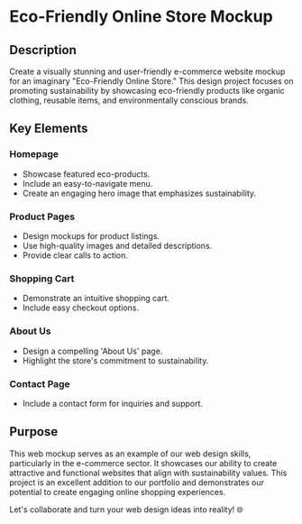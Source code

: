 # Eco-Friendly Online Store Mockup

## Description

Create a visually stunning and user-friendly e-commerce website mockup for an imaginary "Eco-Friendly Online Store." This design project focuses on promoting sustainability by showcasing eco-friendly products like organic clothing, reusable items, and environmentally conscious brands.

## Key Elements

### Homepage
- Showcase featured eco-products.
- Include an easy-to-navigate menu.
- Create an engaging hero image that emphasizes sustainability.

### Product Pages
- Design mockups for product listings.
- Use high-quality images and detailed descriptions.
- Provide clear calls to action.

### Shopping Cart
- Demonstrate an intuitive shopping cart.
- Include easy checkout options.

### About Us
- Design a compelling 'About Us' page.
- Highlight the store's commitment to sustainability.

### Contact Page
- Include a contact form for inquiries and support.

## Purpose

This web mockup serves as an example of our web design skills, particularly in the e-commerce sector. It showcases our ability to create attractive and functional websites that align with sustainability values. This project is an excellent addition to our portfolio and demonstrates our potential to create engaging online shopping experiences.

Let's collaborate and turn your web design ideas into reality! 🌐
